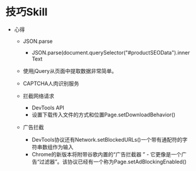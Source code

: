# 技巧Skill


- 心得
    - JSON.parse
        - JSON.parse(document.querySelector("#productSEOData").innerText
    - 使用jQuery从页面中提取数据非常简单。
    - CAPTCHA人肉识别服务
    - 拦截网络请求
        - DevTools API
        - 设置下载传入文件的方式和位置Page.setDownloadBehavior()
        
    - 广告拦截
        - DevTools协议还有Network.setBlockedURLs()一个带有通配符的字符串数组作为输入
        - Chrome的新版本将附带谷歌内置的“广告拦截器 ” - 它更像是一个广告“过滤器”。该协议已经有一个称为Page.setAdBlockingEnabled()